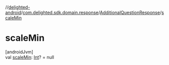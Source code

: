 //[delighted-android](../../../index.md)/[com.delighted.sdk.domain.response](../index.md)/[AdditionalQuestionResponse](index.md)/[scaleMin](scale-min.md)

# scaleMin

[androidJvm]\
val [scaleMin](scale-min.md): [Int](https://kotlinlang.org/api/latest/jvm/stdlib/kotlin/-int/index.html)? = null
